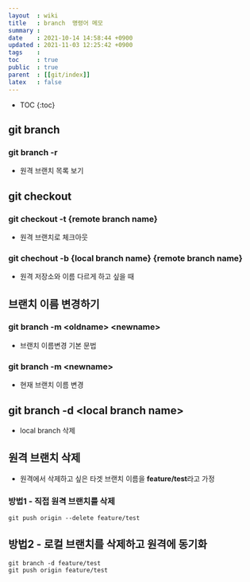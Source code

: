 ```yaml
---
layout  : wiki
title   : branch  명령어 메모
summary : 
date    : 2021-10-14 14:58:44 +0900
updated : 2021-11-03 12:25:42 +0900
tags    : 
toc     : true
public  : true
parent  : [[git/index]] 
latex   : false
---
```

* TOC
{:toc}

## git branch
### git branch -r
- 원격 브랜치 목록 보기
 
## git checkout
### git checkout -t {remote branch name}
- 원격 브랜치로 체크아웃

### git chechout -b {local branch name} {remote branch name}
- 원격 저장소와 이름 다르게 하고 싶을 때

## 브랜치 이름 변경하기
### git branch -m \<oldname\> \<newname\>
- 브랜치 이름변경 기본 문법

### git branch -m \<newname\>
- 현재 브랜치 이름 변경


## git branch -d \<local branch name\>
- local branch 삭제
 
## 원격 브랜치 삭제
- 원격에서 삭제하고 싶은 타겟 브랜치 이름을 **feature/test**라고 가정
 
### 방법1 - 직접 원격 브랜치를 삭제
```git
git push origin --delete feature/test
```

## 방법2 - 로컬 브랜치를 삭제하고 원격에 동기화
```git
git branch -d feature/test
git push origin feature/test
```
